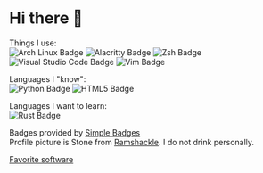 # Hi there 👋

Things I use:  
![Arch Linux Badge](https://img.shields.io/badge/Arch%20Linux-1793D1?logo=archlinux&logoColor=fff&style=flat-square) ![Alacritty Badge](https://img.shields.io/badge/Alacritty-F46D01?logo=alacritty&logoColor=fff&style=flat-square) ![Zsh Badge](https://img.shields.io/badge/Zsh-F15A24?logo=zsh&logoColor=fff&style=flat-square)  
![Visual Studio Code Badge](https://img.shields.io/badge/Visual%20Studio%20Code-007ACC?logo=visualstudiocode&logoColor=fff&style=flat-square) ![Vim Badge](https://img.shields.io/badge/Vim-019733?logo=vim&logoColor=fff&style=flat-square)

Languages I "know":  
![Python Badge](https://img.shields.io/badge/Python-3776AB?logo=python&logoColor=fff&style=flat-square) ![HTML5 Badge](https://img.shields.io/badge/HTML5-E34F26?logo=html5&logoColor=fff&style=flat-square)

Languages I want to learn:  
![Rust Badge](https://img.shields.io/badge/Rust-000?logo=rust&logoColor=fff&style=flat-square)  

Badges provided by [Simple Badges](https://badges.pages.dev/)  
Profile picture is Stone from [Ramshackle](https://www.youtube.com/watch?v=i1r2QqSpJ5o). I do not drink personally.  

[Favorite software](software.md)
